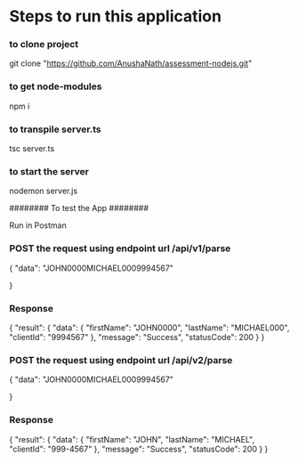 # Steps to run this application

### to clone project 
git clone "https://github.com/AnushaNath/assessment-nodejs.git" 

### to get node-modules 
npm i   

### to transpile server.ts
tsc server.ts

### to start the server
nodemon server.js

######## To test the App ########

Run in Postman

### POST the request using endpoint url /api/v1/parse

{ 
	"data": "JOHN0000MICHAEL0009994567"
	
}

### Response

{
    "result": {
        "data": {
            "firstName": "JOHN0000",
            "lastName": "MICHAEL000",
            "clientId": "9994567"
        },
        "message": "Success",
        "statusCode": 200
    }
}

### POST the request using endpoint url /api/v2/parse

{ 
	"data": "JOHN0000MICHAEL0009994567"
	
}

### Response

{
    "result": {
        "data": {
            "firstName": "JOHN",
            "lastName": "MICHAEL",
            "clientId": "999-4567"
        },
        "message": "Success",
        "statusCode": 200
    }
}
